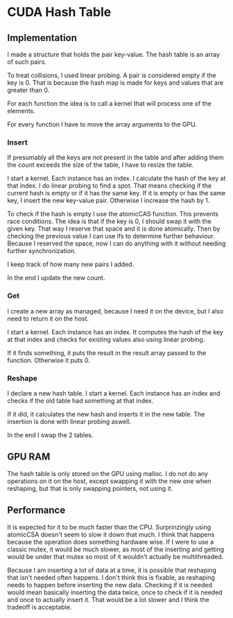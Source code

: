 # CUDA Hash Table

## Implementation

I made a structure that holds the pair key-value. The hash table is an array of such pairs.

To treat collisions, I used linear probing. A pair is considered empty if the key is 0. That is because the hash map is made for keys and values that are greater than 0.

For each function the idea is to call a kernel that will process one of the elements.

For every function I have to move the array arguments to the GPU.

### **Insert**

If presumably all the keys are not present in the table and after adding them the count exceeds the size of the table, I have to resize the table.

I start a kernel. Each instance has an index. I calculate the hash of the key at that index. I do linear probing to find a spot. That means checking if the current hash is empty or if it has the same key. If it is empty or has the same key, I insert the new key-value pair. Otherwise I increase the hash by 1.

To check if the hash is empty I use the atomicCAS function. This prevents race conditions. The idea is that if the key is 0, I should swap it with the given key. That way I reserve that space and it is done atomically. Then by checking the previous value I can use ifs to determine further behaviour. Because I reserved the space, now I can do anything with it without needing further synchronization.

I keep track of how many new pairs I added.

In the end I update the new count.

### **Get**

I create a new array as managed, because I need it on the device, but I also need to return it on the host.

I start a kernel. Each instance has an index. It computes the hash of the key at that index and checks for existing values also using linear probing.

If it finds something, it puts the result in the result array passed to the function. Otherwise it puts 0.

### **Reshape**

I declare a new hash table. I start a kernel. Each instance has an index and checks if the old table had something at that index.

If it did, it calculates the new hash and inserts it in the new table. The insertion is done with linear probing aswell.

In the end I swap the 2 tables.

## GPU RAM

The hash table is only stored on the GPU using malloc. I do not do any operations on it on the host, except swapping it with the new one when reshaping, but that is only swapping pointers, not using it.

## Performance

It is expected for it to be much faster than the CPU. Surprinzingly using atomicCSA doesn't seem to slow it down that much. I think that happens because the operation does something hardware wise. If I were to use a classic mutex, it would be much slower, as most of the inserting and getting would be under that mutex so most of it wouldn't actually be multithreaded.

Because I am inserting a lot of data at a time, it is possible that reshaping that isn't needed often happens. I don't think this is fixable, as reshaping needs to happen before inserting the new data. Checking if it is needed would mean basically inserting the data twice, once to check if it is needed and once to actually insert it. That would be a lot slower and I think the tradeoff is acceptable.